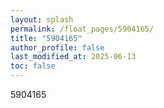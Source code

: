 ```yaml
---
layout: splash
permalink: /float_pages/5904165/
title: "5904165"
author_profile: false
last_modified_at: 2025-06-13
toc: false
---
```

 
5904165
